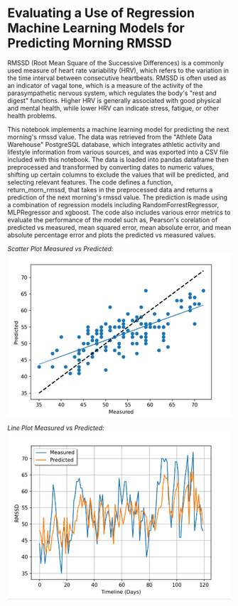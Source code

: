# Evaluating a Use of Regression Machine Learning Models for Predicting Morning RMSSD

RMSSD (Root Mean Square of the Successive Differences) is a commonly used measure of heart rate variability (HRV), which refers to the variation in the time interval between consecutive heartbeats. RMSSD is often used as an indicator of vagal tone, which is a measure of the activity of the parasympathetic nervous system, which regulates the body's "rest and digest" functions. Higher HRV is generally associated with good physical and mental health, while lower HRV can indicate stress, fatigue, or other health problems.

This notebook implements a machine learning model for predicting the next morning's rmssd value. The data was retrieved from the "Athlete Data Warehouse" PostgreSQL database, which integrates athletic activity and lifestyle information from various sources, and was exported into a CSV file included with this notebook. The data is loaded into pandas dataframe then preprocessed and transformed by converting dates to numeric values, shifting up certain columns to exclude the values that will be predicted, and selecting relevant features. 
The code defines a function, return_morn_rmssd, that takes in the preprocessed data and returns a prediction of the next morning's rmssd value. The prediction is made using a combination of regression models including RandomForrestRegressor, MLPRegressor and xgboost. The code also includes various error metrics to evaluate the performance of the model such as, Pearson's corelation of predicted vs measured, mean squared error, mean absolute error, and mean absolute percentage error and plots the predicted vs measured values.

*Scatter Plot Measured vs Predicted:*
![](Pred_Vis_Scatter.png)

*Line Plot Measured vs Predicted:*
![](Pred_Vis_Line.png)
